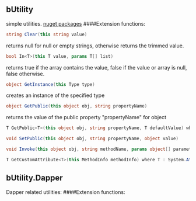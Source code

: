 ## bUtility
simple utilities. [nuget packages](https://www.nuget.org/packages?q=butility)
####Extension functions:
``` c#
string Clear(this string value)
```
returns null for null or empty strings, otherwise returns the trimmed value.

``` c#
bool In<T>(this T value, params T[] list)
```
returns true if the array contains the value, false if the value or array is null, false otherwise.

``` c#
object GetInstance(this Type type)
```
creates an instance of the specified type

``` c#
object GetPublic(this object obj, string propertyName)
```
returns the value of the public property "propertyName" for object

``` c#
T GetPublic<T>(this object obj, string propertyName, T defaultValue) where T : class
```

``` c#
void SetPublic(this object obj, string propertyName, object value)
```

``` c#
void Invoke(this object obj, string methodName, params object[] parameters)
```

``` c#
T GetCustomAttribute<T>(this MethodInfo methodInfo) where T : System.Attribute
```

## bUtility.Dapper
Dapper related utilities:
####Extension functions:
